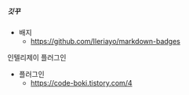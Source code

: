 ##### 깃꾸
- 배지
	- https://github.com/Ileriayo/markdown-badges

인텔리제이 플러그인
- 플러그인
	- https://code-boki.tistory.com/4


